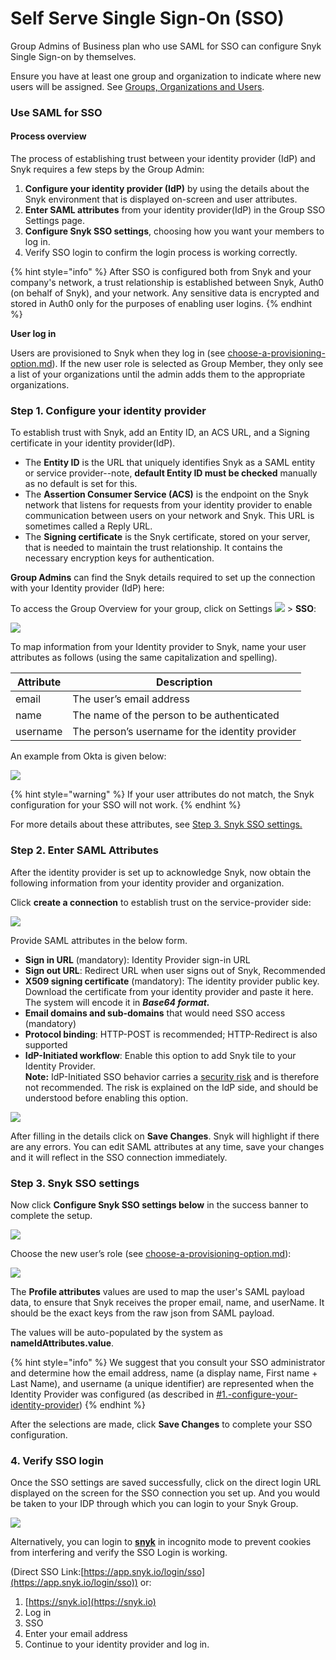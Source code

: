 # Self Serve Single Sign-On (SSO)

Group Admins of Business plan who use SAML for SSO can configure Snyk Single Sign-on by themselves.

Ensure you have at least one group and organization to indicate where new users will be assigned. See [Groups, Organizations and Users](https://github.com/snyk/user-docs/blob/118bd8f19001bd64415f0ce63897f568c4b5327a/docs/introducing-snyk/snyks-core-concepts/groups-organizations-and-users.md).

### Use SAML for SSO

#### Process overview

The process of establishing trust between your identity provider (IdP) and Snyk requires a few steps by the Group Admin:

1. **Configure your identity provider (IdP)** by using the details about the Snyk environment that is displayed on-screen and user attributes.
2. **Enter SAML attributes** from your identity provider(IdP) in the Group SSO Settings page.
3. **Configure Snyk SSO settings**, choosing how you want your members to log in.
4. Verify SSO login to confirm the login process is working correctly.

{% hint style="info" %}
After SSO is configured both from Snyk and your company's network, a trust relationship is established between Snyk, Auth0 (on behalf of Snyk), and your network. Any sensitive data is encrypted and stored in Auth0 only for the purposes of enabling user logins.
{% endhint %}

**User log in**

Users are provisioned to Snyk when they log in (see [choose-a-provisioning-option.md](choose-a-provisioning-option.md "mention")). If the new user role is selected as Group Member, they only see a list of your organizations until the admin adds them to the appropriate organizations.

### Step 1. Configure your identity provider

To establish trust with Snyk, add an Entity ID, an ACS URL, and a Signing certificate in your identity provider(IdP).

* The **Entity ID** is the URL that uniquely identifies Snyk as a SAML entity or service provider--note, **default Entity ID must be checked** manually as no default is set for this.
* The **Assertion Consumer Service (ACS)** is the endpoint on the Snyk network that listens for requests from your identity provider to enable communication between users on your network and Snyk. This URL is sometimes called a Reply URL.
* The **Signing certificate** is the Snyk certificate, stored on your server, that is needed to maintain the trust relationship. It contains the necessary encryption keys for authentication.

**Group Admins** can find the Snyk details required to set up the connection with your Identity provider (IdP) here:

To access the Group Overview for your group, click on Settings [![](https://github.com/snyk/user-docs/raw/118bd8f19001bd64415f0ce63897f568c4b5327a/docs/.gitbook/assets/image%20\(70\).png)](https://github.com/snyk/user-docs/blob/118bd8f19001bd64415f0ce63897f568c4b5327a/docs/.gitbook/assets/image%20\(70\).png) > **SSO**:

![](<../../../.gitbook/assets/Screenshot 2022-02-24 at 14.32.24.png>)

To map information from your Identity provider to Snyk, name your user attributes as follows (using the same capitalization and spelling).

| Attribute | Description                                     |
| --------- | ----------------------------------------------- |
| email     | The user’s email address                        |
| name      | The name of the person to be authenticated      |
| username  | The person’s username for the identity provider |

An example from Okta is given below:

![](<../../../.gitbook/assets/Screenshot 2022-02-24 at 14.19.18.png>)

{% hint style="warning" %}
If your user attributes do not match, the Snyk configuration for your SSO will not work.
{% endhint %}

For more details about these attributes, see [Step 3. Snyk SSO settings.](self-serve-single-sign-on-sso.md#step-3.-snyk-sso-setting)

### Step 2. Enter SAML Attributes

After the identity provider is set up to acknowledge Snyk, now obtain the following information from your identity provider and organization.

Click **create a connection** to establish trust on the service-provider side:

![](<../../../.gitbook/assets/image (66) (1) (1).png>)

Provide SAML attributes in the below form.

* **Sign in URL** (mandatory): Identity Provider sign-in URL
* **Sign out URL**: Redirect URL when user signs out of Snyk, Recommended
* **X509 signing certificate** (mandatory): The identity provider public key. Download the certificate from your identity provider and paste it here. The system will encode it in _**Base64 format.**_
* **Email domains and sub-domains** that would need SSO access (mandatory)
* **Protocol binding**: HTTP-POST is recommended; HTTP-Redirect is also supported
* **IdP-Initiated workflow**: Enable this option to add Snyk tile to your Identity Provider. \
  **Note:** IdP-Initiated SSO behavior carries a [security risk](https://auth0.com/docs/authenticate/protocols/saml/saml-sso-integrations/identity-provider-initiated-single-sign-on#risks-and-considerations) and is therefore not recommended. The risk is explained on the IdP side, and should be understood before enabling this option.

![](<../../../.gitbook/assets/Screenshot 2022-02-24 at 14.40.24.png>)

After filling in the details click on **Save Changes**. Snyk will highlight if there are any errors. You can edit SAML attributes at any time, save your changes and it will reflect in the SSO connection immediately.

### Step 3. Snyk SSO settings

Now click **Configure Snyk SSO settings below** in the success banner to complete the setup.

![](<../../../.gitbook/assets/Screenshot 2022-02-24 at 15.37.44.png>)

Choose the new user’s role (see [choose-a-provisioning-option.md](choose-a-provisioning-option.md "mention")):

![](<../../../.gitbook/assets/Screenshot 2022-02-24 at 15.28.30.png>)

The **Profile attributes** values are used to map the user's SAML payload data, to ensure that Snyk receives the proper email, name, and userName. It should be the exact keys from the raw json from SAML payload.

The values will be auto-populated by the system as **nameIdAttributes.value**.

{% hint style="info" %}
We suggest that you consult your SSO administrator and determine how the email address, name (a display name, First name + Last Name), and username (a unique identifier) are represented when the Identity Provider was configured (as described in [#1.-configure-your-identity-provider](self-serve-single-sign-on-sso.md#1.-configure-your-identity-provider "mention"))
{% endhint %}

After the selections are made, click **Save Changes** to complete your SSO configuration.

### 4. Verify SSO login

Once the SSO settings are saved successfully, click on the direct login URL displayed on the screen for the SSO connection you set up. And you would be taken to your IDP through which you can login to your Snyk Group.

![](<../../../.gitbook/assets/Screenshot 2022-02-24 at 16.00.49.png>)

Alternatively, you can login to [**snyk**](http://snyk.io) in incognito mode to prevent cookies from interfering and verify the SSO Login is working.

(Direct SSO Link:[https://app.snyk.io/login/sso](https://app.snyk.io/login/sso)) or:

1. [https://snyk.io](https://snyk.io)
2. Log in
3. SSO
4. Enter your email address
5. Continue to your identity provider and log in.
